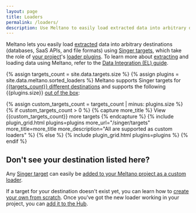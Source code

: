 ```yaml
---
layout: page
title: Loaders
permalink: /loaders/
description: Use Meltano to easily load extracted data into arbitrary destinations (databases, SaaS APIs, and file formats) using Singer targets.
---
```


Meltano lets you easily load [extracted](/extractors/) data into arbitrary destinations (databases, SaaS APIs, and file formats) using [Singer targets](/singer/targets/), which take the role of [your project](https://meltano.com/docs/project.html)'s [loader plugins](https://meltano.com/docs/plugins.html#loaders).
To learn more about [extracting](/loaders/) and loading data using Meltano, refer to the [Data Integration (EL) guide](https://meltano.com/docs/integration.html).

{% assign targets_count = site.data.targets.size %}
{% assign plugins = site.data.meltano.sorted_loaders %}
Meltano supports Singer targets for [{{targets_count}} different destinations](/singer/targets/) and
supports the following {{plugins.size}} [out of the box](https://meltano.com/docs/plugins.html#discoverable-plugins):

{% assign custom_targets_count = targets_count | minus: plugins.size %}
{% if custom_targets_count > 0 %}
{% capture more_title %} View {{custom_targets_count}} more targets {% endcapture %}
{% include plugin_grid.html plugins=plugins more_url="/singer/targets" more_title=more_title more_description="All are supported as custom loaders" %}
{% else %}
{% include plugin_grid.html plugins=plugins %}
{% endif %}

## Don't see your destination listed here?

Any [Singer target](/singer/targets) can easily be [added to your Meltano project as a custom loader](https://meltano.com/docs/plugin-management.html#custom-plugins).

If a target for your destination doesn't exist yet, you can learn how to [create your own from scratch](https://github.com/singer-io/getting-started/blob/master/docs/RUNNING_AND_DEVELOPING.md#developing-a-target). Once you've got the new loader working in your project, you can
[add it to the Hub](https://gitlab.com/meltano/hub/-/tree/main/_data/targets).
